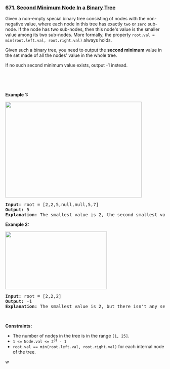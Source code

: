 ### [671. Second Minimum Node In a Binary Tree](https://leetcode.com/problems/second-minimum-node-in-a-binary-tree/)

<p>Given a non-empty special binary tree consisting of nodes with the non-negative value, where each node in this tree has exactly <code>two</code> or <code>zero</code> sub-node. If the node has two sub-nodes, then this node's value is the smaller value among its two sub-nodes. More formally, the property&nbsp;<code>root.val = min(root.left.val, root.right.val)</code>&nbsp;always holds.</p>

<p>Given such a binary tree, you need to output the <b>second minimum</b> value in the set made of all the nodes' value in the whole tree.</p>

<p>If no such second minimum value exists, output -1 instead.</p>

<p>&nbsp;</p>

<p>&nbsp;</p>
<p><strong>Example 1:</strong></p>
<img alt="" src="https://assets.leetcode.com/uploads/2020/10/15/smbt1.jpg" style="width: 431px; height: 302px;">
<pre><strong>Input:</strong> root = [2,2,5,null,null,5,7]
<strong>Output:</strong> 5
<strong>Explanation:</strong> The smallest value is 2, the second smallest value is 5.
</pre>

<p><strong>Example 2:</strong></p>
<img alt="" src="https://assets.leetcode.com/uploads/2020/10/15/smbt2.jpg" style="width: 321px; height: 182px;">
<pre><strong>Input:</strong> root = [2,2,2]
<strong>Output:</strong> -1
<strong>Explanation:</strong> The smallest value is 2, but there isn't any second smallest value.
</pre>

<p>&nbsp;</p>
<p><strong>Constraints:</strong></p>

<ul>
	<li>The number of nodes in the tree is in the range <code>[1, 25]</code>.</li>
	<li><code>1 &lt;= Node.val &lt;= 2<sup>31</sup> - 1</code></li>
	<li><code>root.val == min(root.left.val, root.right.val)</code>&nbsp;for each internal node of the tree.</li>
</ul>
w

